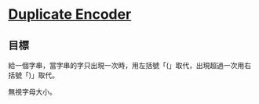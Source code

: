 # [Duplicate Encoder](http://www.codewars.com/kata/duplicate-encoder/)

## 目標

給一個字串，當字串的字只出現一次時，用左括號「(」取代，出現超過一次用右括號「)」取代。

無視字母大小。
